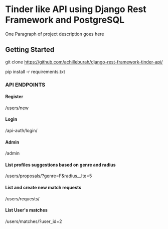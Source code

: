 # Tinder like API using Django Rest Framework and PostgreSQL

One Paragraph of project description goes here

## Getting Started

git clone https://github.com/achilleburah/django-rest-framework-tinder-api/

pip install -r requirements.txt

### API ENDPOINTS

#### Register
/users/new
#### Login 
/api-auth/login/
#### Admin 
/admin
#### List profiles suggestions based on genre and radius
/users/proposals/?genre=F&radius__lte=5
#### List and create new match requests
/users/requests/
#### List User's matches
/users/matches/?user_id=2
